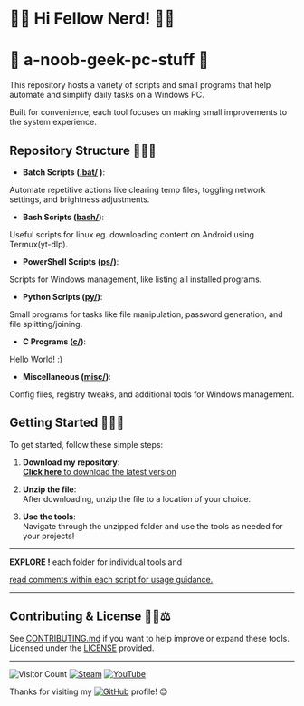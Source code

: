 # 👨‍💻 Hi Fellow Nerd! 👨‍💻

# 🤖 a-noob-geek-pc-stuff 🤖 

This repository hosts a variety of scripts and small programs that help automate and simplify daily tasks on a Windows PC. 

Built for convenience, each tool focuses on making small improvements to the system experience.

## Repository Structure 📁🔧📂

- **Batch Scripts ([.bat/](https://github.com/rishabhkrmahato/a-noob-geek-pc-stuff/tree/main/.bat)
)**: 

Automate repetitive actions like clearing temp files, toggling network settings, and brightness adjustments.
- **Bash Scripts ([bash/](https://github.com/rishabhkrmahato/a-noob-geek-pc-stuff/tree/main/bash))**:

Useful scripts for linux eg. downloading content on Android using Termux(yt-dlp).
- **PowerShell Scripts ([ps/](https://github.com/rishabhkrmahato/a-noob-geek-pc-stuff/tree/main/ps))**:

Scripts for Windows management, like listing all installed programs.
- **Python Scripts ([py/](https://github.com/rishabhkrmahato/a-noob-geek-pc-stuff/tree/main/py))**:

Small programs for tasks like file manipulation, password generation, and file splitting/joining.
- **C Programs ([c/](https://github.com/rishabhkrmahato/a-noob-geek-pc-stuff/tree/main/c))**:

Hello World! :)
- **Miscellaneous ([misc/](https://github.com/rishabhkrmahato/a-noob-geek-pc-stuff/tree/main/misc))**:

Config files, registry tweaks, and additional tools for Windows management.

## Getting Started 🚀💡📘

To get started, follow these simple steps:

1. **Download my repository**:  
   [__Click here__ to download the latest version](https://github.com/rishabhkrmahato/a-noob-geek-pc-stuff/archive/refs/heads/main.zip)

2. **Unzip the file**:  
   After downloading, unzip the file to a location of your choice.

3. **Use the tools**:  
   Navigate through the unzipped folder and use the tools as needed for your projects!

***

__EXPLORE !__ each folder for individual tools and 

<ins>read comments within each script for usage guidance.</ins>

***

## Contributing & License 🤝📝⚖️

See [CONTRIBUTING.md](CONTRIBUTING.md) if you want to help improve or expand these tools.  
Licensed under the [LICENSE](LICENSE) provided.

---

![Visitor Count](https://komarev.com/ghpvc/?username=rishabhkrmahato&style=flat-square) [![Steam](https://img.shields.io/badge/Steam-000000?style=flat&logo=steam&logoColor=white)](https://steamcommunity.com/id/rishabhkrm/)
[![YouTube](https://img.shields.io/badge/YouTube-FF0000?style=flat&logo=youtube&logoColor=white)](https://www.youtube.com/@rishabhkrm)

Thanks for visiting my [![GitHub](https://img.shields.io/badge/GitHub-181717?style=flat&logo=github&logoColor=white)](https://github.com/rishabhkrmahato) profile! 😊